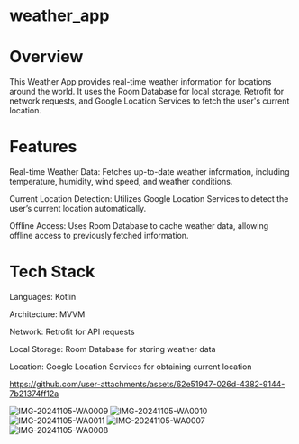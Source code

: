 # weather_app

# Overview

This Weather App provides real-time weather information for locations around the world. It uses the Room Database for local storage, Retrofit for network requests, and Google Location Services to fetch the user's current location.

# Features

Real-time Weather Data: Fetches up-to-date weather information, including temperature, humidity, wind speed, and weather conditions.

Current Location Detection: Utilizes Google Location Services to detect the user’s current location automatically.

Offline Access: Uses Room Database to cache weather data, allowing offline access to previously fetched information.

# Tech Stack

Languages: Kotlin

Architecture: MVVM 

Network: Retrofit for API requests

Local Storage: Room Database for storing weather data

Location: Google Location Services for obtaining current location

https://github.com/user-attachments/assets/62e51947-026d-4382-9144-7b21374ff12a

![IMG-20241105-WA0009](https://github.com/user-attachments/assets/b31240e6-66c6-4a4a-be59-fa73746473b3)
![IMG-20241105-WA0010](https://github.com/user-attachments/assets/2f54c0b6-ae8c-4aa7-b2da-c473ab50a500) 
![IMG-20241105-WA0011](https://github.com/user-attachments/assets/6bf438f2-c1ad-43be-92ac-2239f1bb62ff)
![IMG-20241105-WA0007](https://github.com/user-attachments/assets/2f4e2ebf-c743-44cc-af94-c50bcaff1461)
![IMG-20241105-WA0008](https://github.com/user-attachments/assets/d742cea3-e9f5-49ff-8748-d384b1a639b7)


